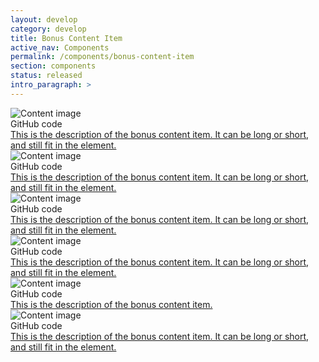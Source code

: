 ```yaml
---
layout: develop
category: develop
title: Bonus Content Item
active_nav: Components
permalink: /components/bonus-content-item
section: components
status: released
intro_paragraph: >
---
```


  <div class="rhd-l-bonus-content-item">
    <div class="pf-l-grid rhd-l-bonus-content-item-grid">
      <div class="pf-l-grid__item pf-m-10-col">
        <div class="pf-l-grid pf-m-gutter">
          <div class="pf-l-grid__item pf-m-1-col pf-u-display-flex pf-u-align-items-center rhd-c-avatar--container">
            <img class="pf-c-avatar rhd-c-avatar" src="https://www.patternfly.org/assets/images/img_avatar.svg" alt="Content image">
          </div>
          <div class="pf-l-grid__item pf-m-6-col">
            <div class="pf-l-flex pf-m-column">
              <div class="pf-l-flex__item pf-u-display-inline-flex rhd-c-bonus-content-item">
                <div class="rhd-c-bonus-content-item__image">
                  <i class="fas fa-code"></i>
                </div>
                GitHub code
              </div>
              <div class="pf-l-flex__item">
                <a href="#" class="pf-m-ink">This is the description of the bonus content item. It can be long or short, and still fit in the element.</a>
              </div>
            </div>
          </div>
        </div>
      </div>
    </div>
  </div>

  <div class="rhd-l-bonus-content-item">
    <div class="pf-l-grid rhd-l-bonus-content-item-grid">
      <div class="pf-l-grid__item pf-m-10-col">
        <div class="pf-l-grid pf-m-gutter">
          <div class="pf-l-grid__item pf-m-1-col pf-u-display-flex pf-u-align-items-center rhd-c-avatar--container">
            <img class="pf-c-avatar rhd-c-avatar" src="https://github.githubassets.com/images/modules/logos_page/Octocat.png" alt="Content image">
          </div>
          <div class="pf-l-grid__item pf-m-6-col">
            <div class="pf-l-flex pf-m-column">
              <div class="pf-l-flex__item pf-u-display-inline-flex rhd-c-bonus-content-item">
                <div class="rhd-c-bonus-content-item__image">
                  <i class="fas fa-code"></i>
                </div>
                GitHub code
              </div>
              <div class="pf-l-flex__item">
                <a href="#" class="pf-m-ink">This is the description of the bonus content item. It can be long or short, and still fit in the element.</a>
              </div>
            </div>
          </div>
        </div>
      </div>
    </div>
  </div>

  <div class="rhd-l-bonus-content-item">
    <div class="pf-l-grid rhd-l-bonus-content-item-grid">
      <div class="pf-l-grid__item pf-m-10-col">
        <div class="pf-l-grid pf-m-gutter">
          <div class="pf-l-grid__item pf-m-1-col pf-u-display-flex pf-u-align-items-center rhd-c-avatar--container">
            <img class="pf-c-avatar rhd-c-avatar" src="https://www.patternfly.org/assets/images/img_avatar.svg" alt="Content image">
          </div>
          <div class="pf-l-grid__item pf-m-6-col">
            <div class="pf-l-flex pf-m-column">
              <div class="pf-l-flex__item pf-u-display-inline-flex rhd-c-bonus-content-item">
                <div class="rhd-c-bonus-content-item__image">
                  <i class="fas fa-code"></i>
                </div>
                GitHub code
              </div>
              <div class="pf-l-flex__item">
                <a href="#" class="pf-m-ink">This is the description of the bonus content item. It can be long or short, and still fit in the element.</a>
              </div>
            </div>
          </div>
        </div>
      </div>
    </div>
    <div class="pf-l-grid rhd-l-bonus-content-item-grid">
      <div class="pf-l-grid__item pf-m-10-col">
        <div class="pf-l-grid pf-m-gutter">
          <div class="pf-l-grid__item pf-m-1-col pf-u-display-flex pf-u-align-items-center rhd-c-avatar--container">
            <img class="pf-c-avatar rhd-c-avatar" src="https://github.githubassets.com/images/modules/logos_page/Octocat.png" alt="Content image">
          </div>
          <div class="pf-l-grid__item pf-m-6-col">
            <div class="pf-l-flex pf-m-column">
              <div class="pf-l-flex__item pf-u-display-inline-flex rhd-c-bonus-content-item">
                <div class="rhd-c-bonus-content-item__image">
                  <i class="fas fa-code"></i>
                </div>
                GitHub code
              </div>
              <div class="pf-l-flex__item">
                <a href="#" class="pf-m-ink">This is the description of the bonus content item. It can be long or short, and still fit in the element.</a>
              </div>
            </div>
          </div>
        </div>
      </div>
    </div>
    <div class="pf-l-grid rhd-l-bonus-content-item-grid">
      <div class="pf-l-grid__item pf-m-10-col">
        <div class="pf-l-grid pf-m-gutter">
          <div class="pf-l-grid__item pf-m-1-col pf-u-display-flex pf-u-align-items-center rhd-c-avatar--container">
            <img class="pf-c-avatar rhd-c-avatar" src="https://www.patternfly.org/assets/images/img_avatar.svg" alt="Content image">
          </div>
          <div class="pf-l-grid__item pf-m-6-col">
            <div class="pf-l-flex pf-m-column">
              <div class="pf-l-flex__item pf-u-display-inline-flex rhd-c-bonus-content-item">
                <div class="rhd-c-bonus-content-item__image">
                  <i class="fas fa-code"></i>
                </div>
                GitHub code
              </div>
              <div class="pf-l-flex__item">
                <a href="#" class="pf-m-ink">This is the description of the bonus content item.</a>
              </div>
            </div>
          </div>
        </div>
      </div>
    </div>
    <div class="pf-l-grid rhd-l-bonus-content-item-grid">
      <div class="pf-l-grid__item pf-m-10-col">
        <div class="pf-l-grid pf-m-gutter">
          <div class="pf-l-grid__item pf-m-1-col pf-u-display-flex pf-u-align-items-center rhd-c-avatar--container">
            <img class="pf-c-avatar rhd-c-avatar" src="https://github.githubassets.com/images/modules/logos_page/Octocat.png" alt="Content image">
          </div>
          <div class="pf-l-grid__item pf-m-6-col">
            <div class="pf-l-flex pf-m-column">
              <div class="pf-l-flex__item pf-u-display-inline-flex rhd-c-bonus-content-item">
                <div class="rhd-c-bonus-content-item__image">
                  <i class="fas fa-code"></i>
                </div>
                GitHub code
              </div>
              <div class="pf-l-flex__item">
                <a href="#" class="pf-m-ink">This is the description of the bonus content item. It can be long or short, and still fit in the element.</a>
              </div>
            </div>
          </div>
        </div>
      </div>
    </div>
  </div>
